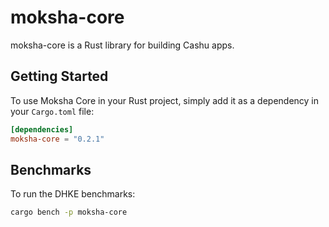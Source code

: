 # moksha-core

moksha-core is a Rust library for building Cashu apps.

## Getting Started

To use Moksha Core in your Rust project, simply add it as a dependency in your `Cargo.toml` file:

```toml
[dependencies]
moksha-core = "0.2.1"
```

## Benchmarks

To run the DHKE benchmarks:

```sh
cargo bench -p moksha-core
```
